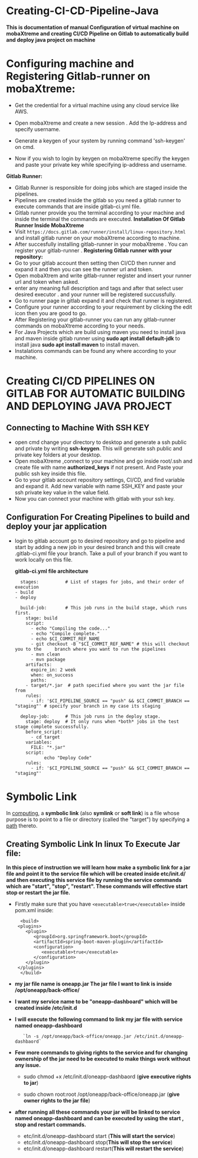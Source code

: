 
# Creating-CI-CD-Pipeline-Java

**This is documentation of manual Configuration of virtual machine on mobaXtreme and creating CI/CD Pipeline on Gitlab to automatically build and deploy java project on machine**

 

# Configuring machine and Registering Gitlab-runner on mobaXtreme:

  - Get the credential for a virtual machine using any cloud service like
   AWS.

   - Open mobaXtreme and create a new session . Add the Ip-address and specify username.
  - Generate a keygen of your system by running command 'ssh-keygen' on cmd. 

- Now if you wish to login by keygen on mobaXtreme specifiy the keygen and paste your private key while specifying ip-address and username.

**Gitlab Runner:**
- Gitlab Runner is responsible for doing jobs which are staged inside the pipelines.
- Pipelines are created inside the gitlab so you need a gitlab runner to execute commands that are inside gitlab-ci.yml file.
- Gitlab runner provide you the terminal according to your machine and inside the terminal the commands are executed.
**Installation Of Gitlab Runner Inside MobaXtreme**
- Visit `https://docs.gitlab.com/runner/install/linux-repository.html` and install gitlab runner on your mobaXtreme according to machine.
- After succesfully installing gitlab-runner in your mobaXtreme . You can register your gitlab-runner .
**Registering Gitlab runner with your repository:**
- Go to your gitlab account then setting then CI/CD then runner and expand it and then you can see the runner url and token.
- Open mobaXtrem and write gitlab-runner register and insert your runner url and token when asked. 
- enter any meaning full description and tags and after that select user desired executor . and your runner will be registered succussfully.
- Go to runner page in gitlab expand it and check that runner is registered.
- Configure your runner according to your requirement by clicking the edit icon then you are good to go.
- After Registering your gitlab-runner you can run any gitlab-runner commands on mobaXtreme according to your needs.
- For Java Projects which are build using maven you need to install java and maven inside gitlab runner using **sudo apt install default-jdk** to install java **sudo apt install maven** to install maven.
- Instalations commands can be found any where according to your machine.

# Creating CI/CD PIPELINES ON GITLAB FOR AUTOMATIC BUILDING AND DEPLOYING JAVA PROJECT

## Connecting to Machine With SSH KEY
- open cmd change your directory to desktop and generate a ssh public and private by writing **ssh-keygen**. This will generate ssh public and private key folders at your desktop.
- Open mobaXtreme ,connect to your machine and go inside root/.ssh and create file with name **authorized_keys** if not present. And Paste your public ssh key inside this file.
- Go to your gitlab account repository settings, CI/CD,  and find variable and expand it. Add new variable with name SSH_KEY and paste your ssh private key value in the value field.
- Now you can connect your machine with gitlab with your ssh key.

## Configuration For Creating Pipelines to build and deploy your jar application
- login to gitlab account go to desired repository and go to pipeline and start by adding a new job in your desired branch and this will create .gitlab-ci.yml file your branch. Take a pull of your branch if you want to work locally on this file.

	**gitlab-ci.yml file architecture**
			  
		stages:          # List of stages for jobs, and their order of execution  
	  - build  
	  - deploy  
  
		build-job:       # This job runs in the build stage, which runs first.  
		  stage: build  
		  script:  
		    - echo "Compiling the code..."  
		    - echo "Compile complete."  
		    - echo $CI_COMMIT_REF_NAME  
		    - git checkout -B "$CI_COMMIT_REF_NAME" # this will checkout you to the 	branch where you want to run the pipelines  
			- mvn clean  
		    - mvn package  
		  artifacts:  
		    expire_in: 2 week  
		    when: on_success  
		    paths:  
	      - target/*.jar  # path specified where you want the jar file from  
		  rules:  
		    - if: '$CI_PIPELINE_SOURCE == "push" && $CI_COMMIT_BRANCH == "staging"' # specify your branch in my case its staging  
  
		deploy-job:      # This job runs in the deploy stage.  
		  stage: deploy  # It only runs when *both* jobs in the test stage complete successfully.  
		  before_script:    
		    - cd target  
		  variables:  
		    FILE: "*.jar"  
		  script:  
			     echo "Deploy Code"
		  rules:  
		    - if: '$CI_PIPELINE_SOURCE == "push" && $CI_COMMIT_BRANCH == "staging"'

# Symbolic Link
In [computing](https://en.wikipedia.org/wiki/Computing "Computing"), a **symbolic link** (also **symlink** or **soft link**) is a file whose purpose is to point to a file or directory (called the "target") by specifying a [path](https://en.wikipedia.org/wiki/Path_(computing) "Path (computing)") thereto.

## Creating Symbolic Link In linux To Execute Jar file:
**In this piece of instruction we will learn how make a symbolic link for a jar file and point it to the service file which will be created inside etc/init.d/ and then executing this service file by running the service commands which are "start", "stop", "restart". These commands will effective start stop or restart the jar file.**
- Firstly make sure that you have `<executable>true</executable>` inside pom.xml
inside:

	    <build>  
       <plugins>  
          <plugin>  
             <groupId>org.springframework.boot</groupId>  
             <artifactId>spring-boot-maven-plugin</artifactId>  
             <configuration>  
                <executable>true</executable>  
             </configuration>  
          </plugin>  
       </plugins>  
	    </build>

- **my jar file name is oneapp.jar The jar file I want to link is inside /opt/oneapp/back-office/**
- **I want my service name to be "oneapp-dashboard" which will be created inside /etc/init.d**
- **I will execute the following command to link my jar file with service named oneapp-dashboard**
		
		 `ln -s /opt/oneapp/back-office/oneapp.jar /etc/init.d/oneapp-dashbaord` 
- **Few more commands to giving rights to the service and for changing ownership of the jar need to be executed to make things work without any issue.**
	 - sudo chmod +x /etc/init.d/oneapp-dashbaord  (**give executive rights to jar**)

	- sudo chown root:root /opt/oneapp/back-office/oneapp.jar (**give owner rights to the jar file**)

- **after running all these commands your jar will be linked to service named oneapp-dashboard and can be executed by using the start , stop and restart commands.**
		

    -  etc/init.d/oneapp-dashboard start (**This will start the service**)
    - etc/init.d/oneapp-dashboard stop(**This will stop the service**)
    - etc/init.d/oneapp-dashboard restart(**This will restart the service**)
		
   
